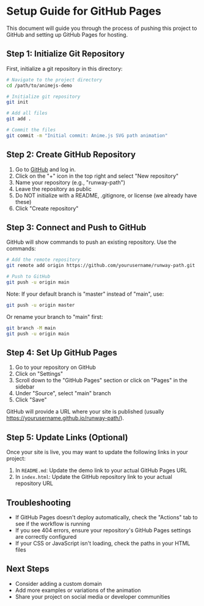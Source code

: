 # Setup Guide for GitHub Pages

This document will guide you through the process of pushing this project to GitHub and setting up GitHub Pages for hosting.

## Step 1: Initialize Git Repository

First, initialize a git repository in this directory:

```bash
# Navigate to the project directory
cd /path/to/animejs-demo

# Initialize git repository
git init

# Add all files
git add .

# Commit the files
git commit -m "Initial commit: Anime.js SVG path animation"
```

## Step 2: Create GitHub Repository

1. Go to [GitHub](https://github.com) and log in.
2. Click on the "+" icon in the top right and select "New repository"
3. Name your repository (e.g., "runway-path")
4. Leave the repository as public
5. Do NOT initialize with a README, .gitignore, or license (we already have these)
6. Click "Create repository"

## Step 3: Connect and Push to GitHub

GitHub will show commands to push an existing repository. Use the commands:

```bash
# Add the remote repository
git remote add origin https://github.com/yourusername/runway-path.git

# Push to GitHub
git push -u origin main
```

Note: If your default branch is "master" instead of "main", use:

```bash
git push -u origin master
```

Or rename your branch to "main" first:

```bash
git branch -M main
git push -u origin main
```

## Step 4: Set Up GitHub Pages

1. Go to your repository on GitHub
2. Click on "Settings"
3. Scroll down to the "GitHub Pages" section or click on "Pages" in the sidebar
4. Under "Source", select "main" branch
5. Click "Save"

GitHub will provide a URL where your site is published (usually https://yourusername.github.io/runway-path/).

## Step 5: Update Links (Optional)

Once your site is live, you may want to update the following links in your project:

1. In `README.md`: Update the demo link to your actual GitHub Pages URL
2. In `index.html`: Update the GitHub repository link to your actual repository URL

## Troubleshooting

- If GitHub Pages doesn't deploy automatically, check the "Actions" tab to see if the workflow is running
- If you see 404 errors, ensure your repository's GitHub Pages settings are correctly configured
- If your CSS or JavaScript isn't loading, check the paths in your HTML files

## Next Steps

- Consider adding a custom domain
- Add more examples or variations of the animation
- Share your project on social media or developer communities